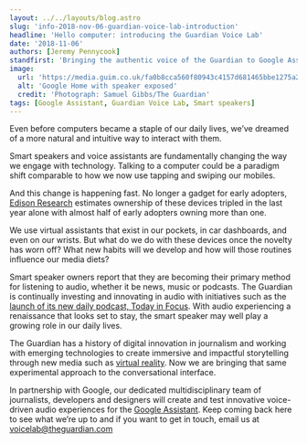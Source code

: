 ```yaml
---
layout: ../../layouts/blog.astro
slug: 'info-2018-nov-06-guardian-voice-lab-introduction'
headline: 'Hello computer: introducing the Guardian Voice Lab'
date: '2018-11-06'
authors: [Jeremy Pennycook]
standfirst: 'Bringing the authentic voice of the Guardian to Google Assistant through experimentation and innovation'
image:
  url: 'https://media.guim.co.uk/fa0b8cca560f80943c4157d681465bbe1275a2da/0_0_4032_2419/4032.jpg'
  alt: 'Google Home with speaker exposed'
  credit: 'Photograph: Samuel Gibbs/The Guardian'
tags: [Google Assistant, Guardian Voice Lab, Smart speakers]
---
```


Even before computers became a staple of our daily lives, we’ve dreamed of a more natural and intuitive way to interact with them.

Smart speakers and voice assistants are fundamentally changing the way we engage with technology. Talking to a computer could be a paradigm shift comparable to how we now use tapping and swiping our mobiles.

And this change is happening fast. No longer a gadget for early adopters, [Edison Research](https://www.nationalpublicmedia.com/smart-audio-report/latest-report/) estimates ownership of these devices tripled in the last year alone with almost half of early adopters owning more than one.

We use virtual assistants that exist in our pockets, in car dashboards, and even on our wrists. But what do we do with these devices once the novelty has worn off? What new habits will we develop and how will those routines influence our media diets?

Smart speaker owners report that they are becoming their primary method for listening to audio, whether it be news, music or podcasts. The Guardian is continually investing and innovating in audio with initiatives such as the [launch of its new daily podcast, Today in Focus](https://www.theguardian.com/news/audio/2018/oct/25/introducing-today-in-focus). With audio experiencing a renaissance that looks set to stay, the smart speaker may well play a growing role in our daily lives.

The Guardian has a history of digital innovation in journalism and working with emerging technologies to create immersive and impactful storytelling through new media such as [virtual reality](https://www.theguardian.com/technology/ng-interactive/2016/nov/10/virtual-reality-by-the-guardian#). Now we are bringing that same experimental approach to the conversational interface.

In partnership with Google, our dedicated multidisciplinary team of journalists, developers and designers will create and test innovative voice-driven audio experiences for the [Google Assistant](https://www.theguardian.com/technology/google-assistant). Keep coming back here to see what we’re up to and if you want to get in touch, email us at voicelab@theguardian.com
